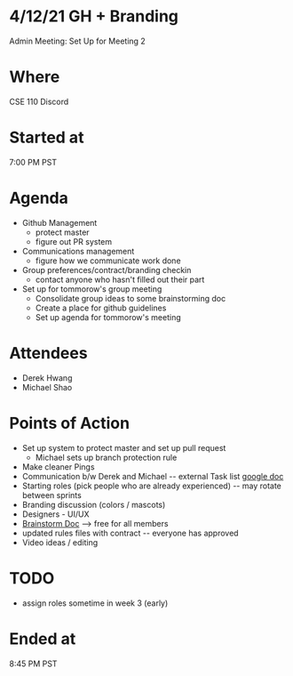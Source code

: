 # 4/12/21 GH + Branding

Admin Meeting: Set Up for Meeting 2

# Where
CSE 110 Discord

# Started at
7:00 PM PST

# Agenda
- Github Management
  - protect master
  - figure out PR system
- Communications management
  - figure how we communicate work done
- Group preferences/contract/branding checkin
  - contact anyone who hasn't filled out their part
- Set up for tommorow's group meeting
  - Consolidate group ideas to some brainstorming doc
  - Create a place for github guidelines
  - Set up agenda for tommorow's meeting

# Attendees
- Derek Hwang
- Michael Shao

# Points of Action
- Set up system to protect master and set up pull request
  - Michael sets up branch protection rule
- Make cleaner Pings
- Communication b/w Derek and Michael -- external Task list [google doc](https://docs.google.com/document/d/15Oxk0KUmt_rYlBVfTBxi9F2t3tE2Q7p1nmYHtQTzrUQ/edit?usp=sharing)
-  Starting roles (pick people who are already experienced) -- may rotate between sprints
-  Branding discussion (colors / mascots)
- Designers - UI/UX 
- [Brainstorm Doc](https://docs.google.com/document/d/11yqmL_UyLwixRFxJilr2HEbrDTecBtotdZGEZpiyO_M/edit?usp=sharing) --> free for all members  
- updated rules files with contract -- everyone has approved
- Video ideas / editing

# TODO
- assign roles sometime in week 3 (early)

# Ended at
 8:45 PM PST

